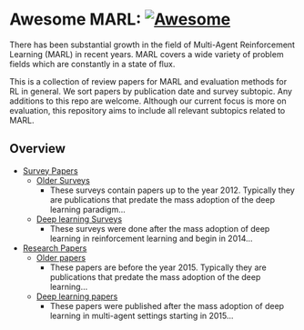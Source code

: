 # Awesome MARL: [![Awesome](https://cdn.rawgit.com/sindresorhus/awesome/d7305f38d29fed78fa85652e3a63e154dd8e8829/media/badge.svg)](https://github.com/sindresorhus/awesome)

There has been substantial growth in the field of Multi-Agent Reinforcement Learning (MARL) in recent years. MARL covers a wide variety of problem fields which are constantly in a state of flux.

This is a collection of review papers for MARL and evaluation methods for RL in general. We sort papers by publication date and survey subtopic. Any additions to this repo are welcome. Although our current focus is more on evaluation, this repository aims to include all relevant subtopics related to MARL.

## Overview

* [Survey Papers](/Survey%20Papers/README)
  * [Older Surveys](/Survey%20Papers/Shallow%20learning/README)
    * These surveys contain papers up to the year 2012. Typically they are publications that predate the mass adoption of the deep learning paradigm...
  * [Deep learning Surveys](/Survey%20Papers/Deep%20learning/README)
    * These surveys were done after the mass adoption of deep learning in reinforcement learning and begin in 2014...
* [Research Papers](/Research%20Papers/README.md)
  * [Older papers](/Research%20Papers/Shallow%20learning/README)
    * These papers are before the year 2015. Typically they are publications that predate the mass adoption of the deep learning...
  * [Deep learning papers](/Research%20Papers/Deep%20learning/README)
    * These papers were published after the mass adoption of deep learning in multi-agent settings starting in 2015...
